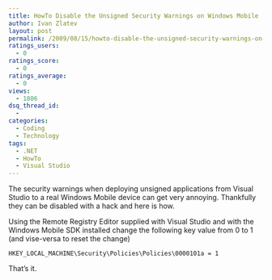 ```yaml
---
title: HowTo Disable the Unsigned Security Warnings on Windows Mobile
author: Ivan Zlatev
layout: post
permalink: /2009/08/15/howto-disable-the-unsigned-security-warnings-on-windows-mobile/
ratings_users:
  - 0
ratings_score:
  - 0
ratings_average:
  - 0
views:
  - 1806
dsq_thread_id:
  - 
categories:
  - Coding
  - Technology
tags:
  - .NET
  - HowTo
  - Visual Studio
---
```

The security warnings when deploying unsigned applications from Visual Studio to a real Windows Mobile device can get very annoying. Thankfully they can be disabled with a hack and here is how.

Using the Remote Registry Editor supplied with Visual Studio and with the Windows Mobile SDK installed change the following key value from 0 to 1 (and vise-versa to reset the change)

    HKEY_LOCAL_MACHINE\Security\Policies\Policies\0000101a = 1

That&#8217;s it.